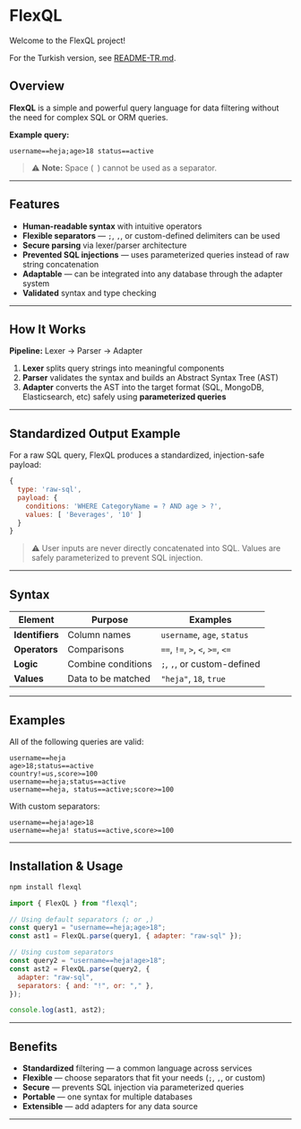 # FlexQL

Welcome to the FlexQL project!

For the Turkish version, see [README-TR.md](./README-TR.md).

## Overview

**FlexQL** is a simple and powerful query language for data filtering without the need for complex SQL or ORM queries.

**Example query:**

```
username==heja;age>18 status==active
```

> ⚠️ **Note:** Space (` `) cannot be used as a separator.

---

## Features

- **Human-readable syntax** with intuitive operators
- **Flexible separators** — `;`, `,`, or custom-defined delimiters can be used
- **Secure parsing** via lexer/parser architecture
- **Prevented SQL injections** — uses parameterized queries instead of raw string concatenation
- **Adaptable** — can be integrated into any database through the adapter system
- **Validated** syntax and type checking

---

## How It Works

**Pipeline:** Lexer → Parser → Adapter

1. **Lexer** splits query strings into meaningful components
2. **Parser** validates the syntax and builds an Abstract Syntax Tree (AST)
3. **Adapter** converts the AST into the target format (SQL, MongoDB, Elasticsearch, etc) safely using **parameterized queries**

---

## Standardized Output Example

For a raw SQL query, FlexQL produces a standardized, injection-safe payload:

```javascript
{
  type: 'raw-sql',
  payload: {
    conditions: 'WHERE CategoryName = ? AND age > ?',
    values: [ 'Beverages', '10' ]
  }
}
```

> ⚠️ User inputs are never directly concatenated into SQL. Values are safely parameterized to prevent SQL injection.

---

## Syntax

| Element         | Purpose            | Examples                         |
| --------------- | ------------------ | -------------------------------- |
| **Identifiers** | Column names       | `username`, `age`, `status`      |
| **Operators**   | Comparisons        | `==`, `!=`, `>`, `<`, `>=`, `<=` |
| **Logic**       | Combine conditions | `;`, `,`, or custom-defined      |
| **Values**      | Data to be matched | `"heja"`, `18`, `true`           |

---

## Examples

All of the following queries are valid:

```
username==heja
age>18;status==active
country!=us,score>=100
username==heja;status==active
username==heja, status==active;score>=100
```

With custom separators:

```
username==heja!age>18
username==heja! status==active,score>=100
```

---

## Installation & Usage

```bash
npm install flexql
```

```javascript
import { FlexQL } from "flexql";

// Using default separators (; or ,)
const query1 = "username==heja;age>18";
const ast1 = FlexQL.parse(query1, { adapter: "raw-sql" });

// Using custom separators
const query2 = "username==heja!age>18";
const ast2 = FlexQL.parse(query2, {
  adapter: "raw-sql",
  separators: { and: "!", or: "," },
});

console.log(ast1, ast2);
```

---

## Benefits

- **Standardized** filtering — a common language across services
- **Flexible** — choose separators that fit your needs (`;`, `,`, or custom)
- **Secure** — prevents SQL injection via parameterized queries
- **Portable** — one syntax for multiple databases
- **Extensible** — add adapters for any data source

---
